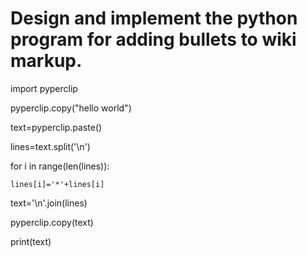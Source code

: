 # Design and implement the python program for adding bullets to wiki markup.
import pyperclip

pyperclip.copy("hello world")

text=pyperclip.paste()

lines=text.split('\n')

for i in range(len(lines)):

	lines[i]='*'+lines[i]
	
text='\n'.join(lines)

pyperclip.copy(text)

print(text)
